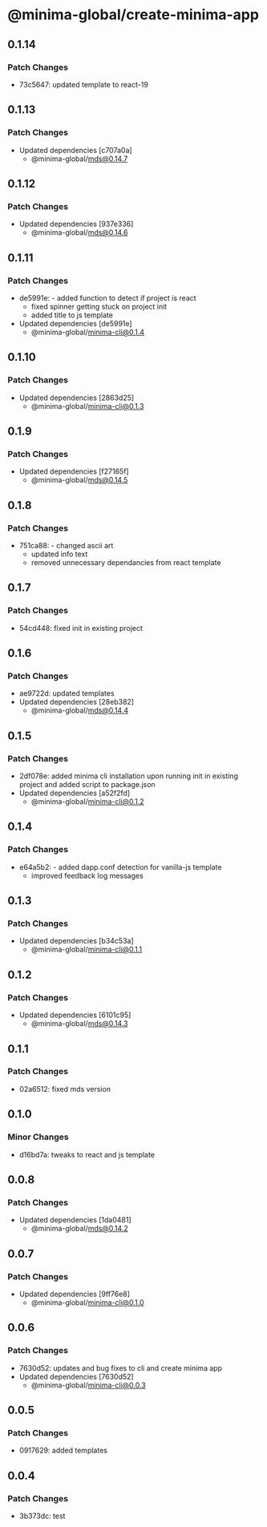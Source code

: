 # @minima-global/create-minima-app

## 0.1.14

### Patch Changes

- 73c5647: updated template to react-19

## 0.1.13

### Patch Changes

- Updated dependencies [c707a0a]
  - @minima-global/mds@0.14.7

## 0.1.12

### Patch Changes

- Updated dependencies [937e336]
  - @minima-global/mds@0.14.6

## 0.1.11

### Patch Changes

- de5991e: - added function to detect if project is react
  - fixed spinner getting stuck on project init
  - added title to js template
- Updated dependencies [de5991e]
  - @minima-global/minima-cli@0.1.4

## 0.1.10

### Patch Changes

- Updated dependencies [2863d25]
  - @minima-global/minima-cli@0.1.3

## 0.1.9

### Patch Changes

- Updated dependencies [f27165f]
  - @minima-global/mds@0.14.5

## 0.1.8

### Patch Changes

- 751ca88: - changed ascii art
  - updated info text
  - removed unnecessary dependancies from react template

## 0.1.7

### Patch Changes

- 54cd448: fixed init in existing project

## 0.1.6

### Patch Changes

- ae9722d: updated templates
- Updated dependencies [28eb382]
  - @minima-global/mds@0.14.4

## 0.1.5

### Patch Changes

- 2df078e: added minima cli installation upon running init in existing project and added script to package.json
- Updated dependencies [a52f2fd]
  - @minima-global/minima-cli@0.1.2

## 0.1.4

### Patch Changes

- e64a5b2: - added dapp.conf detection for vanilla-js template
  - improved feedback log messages

## 0.1.3

### Patch Changes

- Updated dependencies [b34c53a]
  - @minima-global/minima-cli@0.1.1

## 0.1.2

### Patch Changes

- Updated dependencies [6101c95]
  - @minima-global/mds@0.14.3

## 0.1.1

### Patch Changes

- 02a6512: fixed mds version

## 0.1.0

### Minor Changes

- d16bd7a: tweaks to react and js template

## 0.0.8

### Patch Changes

- Updated dependencies [1da0481]
  - @minima-global/mds@0.14.2

## 0.0.7

### Patch Changes

- Updated dependencies [9ff76e8]
  - @minima-global/minima-cli@0.1.0

## 0.0.6

### Patch Changes

- 7630d52: updates and bug fixes to cli and create minima app
- Updated dependencies [7630d52]
  - @minima-global/minima-cli@0.0.3

## 0.0.5

### Patch Changes

- 0917629: added templates

## 0.0.4

### Patch Changes

- 3b373dc: test
